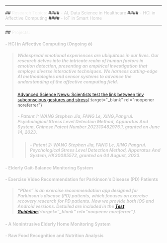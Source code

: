<hr>
## <a id="rt"></a><span style="color: #ededeb;">Research Topics: </span>
#### <span style="color: #cccccc;"> - AI, Data Science in Healthcare </span>
#### <span style="color: #cccccc;"> - HCI in Affective Computing </span>
#### <span style="color: #cccccc;"> - IoT in Smart Home </span>

<hr>
## <a id="pro"></a><span style="color: #ededeb;">Projects: </span>

####  <span style="color: #cccccc;"> - HCI in Affective Computing (Ongoing :fire:)</span>
> ##### <span style="color: #cccccc;"> Widespread emotional experiences are ubiquitous in our lives. Our research delves into the intricate realm of human factors in emotion detection, presenting an empirical investigation that employs diverse interactive techniques. We harness cutting-edge AI methodologies and sensor systems to advance the understanding of the affective computing field.</span> 
> [Advanced Science News: Scientists test the link between tiny subconscious gestures and stress](https://www.advancedsciencenews.com/scientists-test-the-link-between-tiny-subconscious-gestures-and-stress/){:target="_blank" rel="noopener noreferrer"}
> ##### <span style="color: #cccccc;"> - Patent 1: WANG Stephen Jia, FANG Le, XING,Pangrui. Psychological Stress Level Detection Method, Apparatus And System, Chinese Patent Number 202310482975.1, granted on June 14, 2023. </span>
> > ##### <span style="color: #cccccc;"> - Patent 2: WANG Stephen Jia, FANG Le, XING Pangrui. Psychological Stress Level Detection Method, Apparatus And System, HK30085572, granted on 04 August, 2023. </span> 

#### <span style="color: #cccccc;"> - Elderly Gait-Balance Monitoring System</span>

#### <span style="color: #cccccc;"> - Exercise Video Recommendation for Parkinson's Disease (PD) Patients</span>
> ##### <span style="color: #cccccc;"> “PDex” is an exercise recommendation app designed for Parkinson’s disease (PD) patients, which focuses on exercise recovery research for PD patients. Now we provide both iOS and Android versions. Detailed are included in the [Test Guideline](https://connecthkuhk-my.sharepoint.com/:w:/g/personal/lefang_connect_hku_hk/EcIWJqdl_FFIljRFZZDafyEBHTxkRg58_-Tz8TIkZtVrSw?rtime=vVCBMXGR20g){:target="_blank" rel="noopener noreferrer"}.</span> 

#### <span style="color: #cccccc;"> - A Nonintrusive Elderly Home Monitoring System</span>
#### <span style="color: #cccccc;"> - Raw Food Recognition and Nutrition Analysis</span>

<!--<iframe src="https://drive.google.com/file/d/1GxOvgnyPZg31IDn25UBranWkCGjlOheK/preview" allow="encrypted-media" allowfullscreen="true"></iframe> -->
